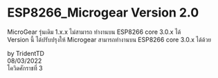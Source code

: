 # ESP8266_Microgear  Version 2.0
 MicroGear รุ่นเดิม 1.x.x ไม่สามารถ ทำงานบน ESP8266 core 3.0.x ได้  
 Version นี้ ได้ปรับปรุงให้ Microgear สามารถทำงานบน ESP8266 core 3.0.x ได้ด้วย  
  
by TridentTD  
08/03/2022  
โควิดศักราชที่ 3

